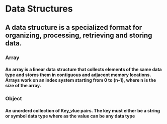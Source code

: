 # Data Structures
## A data structure is a specialized format for organizing, processing, retrieving and storing data.
### Array
#### An array is a linear data structure that collects elements of the same data type and stores them in contiguous and adjacent memory locations. Arrays work on an index system starting from 0 to (n-1), where n is the size of the array.
### Object
#### An unorderd collection of Key_vlue pairs. The key must either be a string or symbol data type where as the value can be any data type